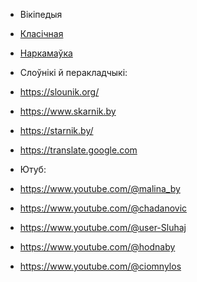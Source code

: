 - Вікіпедыя
 - [Класічная](https://be-tarask.wikipedia.org/ "Класічная")
 - [Наркамаўка](https://be.wikipedia.org "Наркамаўка")

- Слоўнікі й перакладчыкі:
 - https://slounik.org/
 - https://www.skarnik.by
 - https://starnik.by/
 - https://translate.google.com

- Ютуб:
 - https://www.youtube.com/@malina_by  
 - https://www.youtube.com/@chadanovic 
 - https://www.youtube.com/@user-Sluhaj
 - https://www.youtube.com/@hodnaby
 - https://www.youtube.com/@ciomnylos 


 
